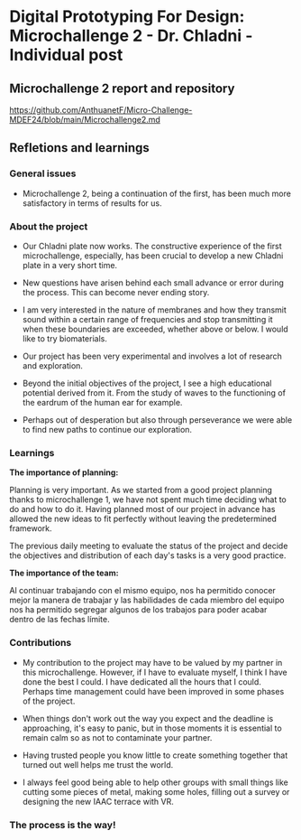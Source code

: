 # **Digital Prototyping For Design: Microchallenge 2 - Dr. Chladni - Individual post**

## Microchallenge 2 report and repository

https://github.com/AnthuanetF/Micro-Challenge-MDEF24/blob/main/Microchallenge2.md


## Refletions and learnings

### General issues

- Microchallenge 2, being a continuation of the first, has been much more satisfactory in terms of results for us.

### About the project

- Our Chladni plate now works. The constructive experience of the first microchallenge, especially, has been crucial to develop a new Chladni plate in a very short time.

- New questions have arisen behind each small advance or error during the process. This can become never ending story.

- I am very interested in the nature of membranes and how they transmit sound within a certain range of frequencies and stop transmitting it when these boundaries are exceeded, whether above or below. I would like to try biomaterials.

- Our project has been very experimental and involves a lot of research and exploration.

- Beyond the initial objectives of the project, I see a high educational potential derived from it. From the study of waves to the functioning of the eardrum of the human ear for example.

- Perhaps out of desperation but also through perseverance we were able to find new paths to continue our exploration.


### Learnings

**The importance of planning:**

Planning is very important. As we started from a good project planning thanks to microchallenge 1, we have not spent much time deciding what to do and how to do it. Having planned most of our project in advance has allowed the new ideas to fit perfectly without leaving the predetermined framework.

The previous daily meeting to evaluate the status of the project and decide the objectives and distribution of each day's tasks is a very good practice.

**The importance of the team:**

Al continuar trabajando con el mismo equipo, nos ha permitido conocer mejor la manera de trabajar y las habilidades de cada miembro del equipo nos ha permitido segregar algunos de los trabajos para poder acabar dentro de las fechas límite.




### Contributions

- My contribution to the project may have to be valued by my partner in this microchallenge. However, if I have to evaluate myself, I think I have done the best I could. I have dedicated all the hours that I could. Perhaps time management could have been improved in some phases of the project.

- When things don't work out the way you expect and the deadline is approaching, it's easy to panic, but in those moments it is essential to remain calm so as not to contaminate your partner.

- Having trusted people you know little to create something together that turned out well helps me trust the world.

- I always feel good being able to help other groups with small things like cutting some pieces of metal, making some holes, filling out a survey or designing the new IAAC terrace with VR.

### The process is the way! 